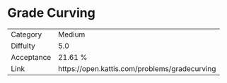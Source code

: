 # Grade Curving

<table>
    <tr>
        <td>Category</td>
        <td>Medium</td>
    </tr>
    <tr>
        <td>Diffulty</td>
        <td>5.0</td>
    </tr>
    <tr>
        <td>Acceptance</td>
        <td>21.61 %</td>
    </tr>
    <tr>
        <td>Link</td>
        <td>https://open.kattis.com/problems/gradecurving</td>
    </tr>
</table>